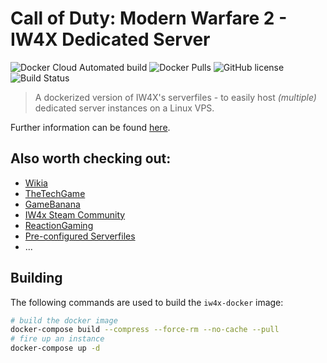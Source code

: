 # Call of Duty: Modern Warfare 2 - IW4X Dedicated Server

![Docker Cloud Automated build](https://img.shields.io/docker/cloud/automated/pddstudio/iw4x-docker.svg?logo=docker)
![Docker Pulls](https://img.shields.io/docker/pulls/pddstudio/iw4x-docker.svg?logo=linux&logoColor=white)
![GitHub license](https://img.shields.io/github/license/PDDStudio/iw4x-docker.svg?logo=github)
![Build Status](https://drone.pddstudio.io/api/badges/PDDStudio/iw4x-docker/status.svg)

> A dockerized version of IW4X's serverfiles - to easily host _(multiple)_ dedicated server instances on a Linux VPS.

Further information can be found [here](https://reactiongaming.us/community/resources/categories/mw2-mods.3/).

## Also worth checking out:

- [Wikia](https://callofduty.fandom.com/wiki/Developer_console)
- [TheTechGame](https://www.thetechgame.com/Archives/t=3221243/huge-mw2-dvar-list-managed-code-list.html)
- [GameBanana](https://gamebanana.com/skins/games/3291)
- [IW4x Steam Community](https://steamcommunity.com/groups/IW4X/discussions/0/)
- [ReactionGaming](https://reactiongaming.us/community/resources/categories/mw2-mods.3/)
- [Pre-configured Serverfiles](https://steamcommunity.com/linkfilter/?url=https://cdn.discordapp.com/attachments/219514629703860235/309010603484381186/IW4x_prebuilddediconfig.zip)
- ...

## Building

The following commands are used to build the `iw4x-docker` image:

```sh
# build the docker image
docker-compose build --compress --force-rm --no-cache --pull
# fire up an instance
docker-compose up -d
```
